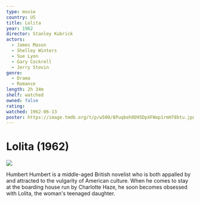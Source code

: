```yaml
---
type: movie
country: US
title: Lolita
year: 1962
director: Stanley Kubrick
actors:
  - James Mason
  - Shelley Winters
  - Sue Lyon
  - Gary Cockrell
  - Jerry Stovin
genre:
  - Drama
  - Romance
length: 2h 34m
shelf: watched
owned: false
rating:
watched: 1962-06-13
poster: https://image.tmdb.org/t/p/w500/8Puqbeh0D95DpXFWep1rmH78btu.jpg
---
```


# Lolita (1962)

![](https://image.tmdb.org/t/p/w500/8Puqbeh0D95DpXFWep1rmH78btu.jpg)

Humbert Humbert is a middle-aged British novelist who is both appalled by and attracted to the vulgarity of American culture. When he comes to stay at the boarding house run by Charlotte Haze, he soon becomes obsessed with Lolita, the woman's teenaged daughter.